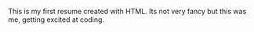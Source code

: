 This is my first resume created with HTML.
Its not very fancy but this was me, getting excited at coding.
